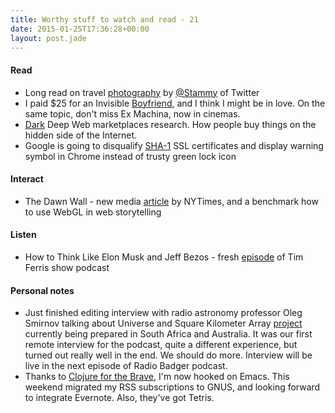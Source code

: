 ```yaml
---
title: Worthy stuff to watch and read - 21
date: 2015-01-25T17:36:28+00:00
layout: post.jade
---
```


#### Read

* Long read on travel [photography](http://paulstamatiou.com/traveling-and-photography-part-1/) by [@Stammy](twitter.com/stammy) of Twitter
* I paid $25 for an Invisible [Boyfriend](http://www.washingtonpost.com/news/the-intersect/wp/2015/01/22/i-paid-25-for-an-invisible-boyfriend-and-i-think-i-might-be-in-love/), and I think I might be in love. On the same topic, don't miss Ex Machina, now in cinemas.
* [Dark](http://joel.mn/post/108657860988/deep-web-marketplaces) Deep Web marketplaces research. How people buy things on the hidden side of the Internet.
* Google is going to disqualify [SHA-1](http://googleonlinesecurity.blogspot.co.uk/2014/09/gradually-sunsetting-sha-1.html) SSL certificates and display warning symbol in Chrome instead of trusty green lock icon

#### Interact

* The Dawn Wall - new media [article](http://www.nytimes.com/interactive/2015/01/09/sports/the-dawn-wall-el-capitan.html?_r=0) by NYTimes, and a benchmark how to use WebGL in web storytelling

#### Listen

* How to Think Like Elon Musk and Jeff Bezos - fresh [episode](http://fourhourworkweek.com/2015/01/20/elon-musk-and-jeff-bezos/) of Tim Ferris show podcast

#### Personal notes

* Just finished editing interview with radio astronomy professor Oleg Smirnov talking about Universe and Square Kilometer Array [project](http://en.wikipedia.org/wiki/Square_Kilometre_Array) currently being prepared in South Africa and Australia. It was our first remote interview for the podcast, quite a different experience, but turned out really well in the end. We should do more. Interview will be live in the next episode of Radio Badger podcast.
* Thanks to [Clojure for the Brave](http://www.braveclojure.com/), I'm now hooked on Emacs. This weekend migrated my RSS subscriptions to GNUS, and looking forward to integrate Evernote. Also, they've got Tetris.
